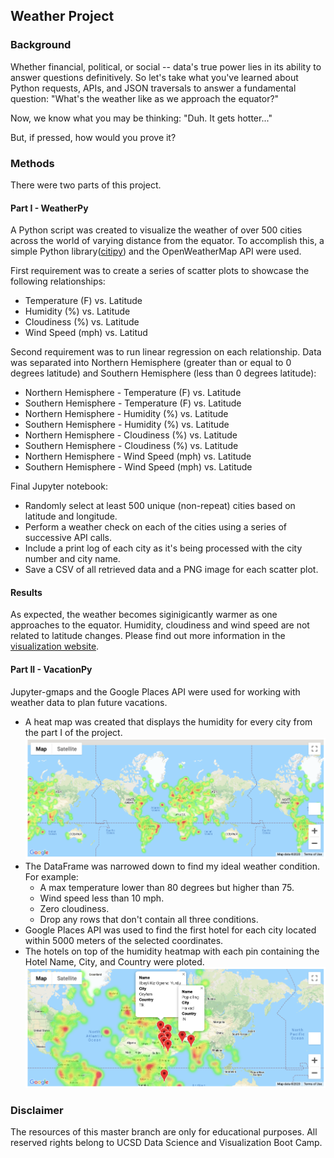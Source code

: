 ## Weather Project 
### Background
Whether financial, political, or social -- data's true power lies in its ability to answer questions definitively. So let's take what you've learned about Python requests, APIs, and JSON traversals to answer a fundamental question: "What's the weather like as we approach the equator?"

Now, we know what you may be thinking: "Duh. It gets hotter..."

But, if pressed, how would you prove it?
### Methods
There were two parts of this project.
#### Part I - WeatherPy
A Python script was created to visualize the weather of over 500 cities across the world of varying distance from the equator. To accomplish this, a simple Python library([citipy](https://pypi.org/project/citipy/)) and the OpenWeatherMap API were used.

First requirement was to create a series of scatter plots to showcase the following relationships:
* Temperature (F) vs. Latitude
* Humidity (%) vs. Latitude
* Cloudiness (%) vs. Latitude
* Wind Speed (mph) vs. Latitud

Second requirement was to run linear regression on each relationship. Data was separated into Northern Hemisphere (greater than or equal to 0 degrees latitude) and Southern Hemisphere (less than 0 degrees latitude):
* Northern Hemisphere - Temperature (F) vs. Latitude
* Southern Hemisphere - Temperature (F) vs. Latitude
* Northern Hemisphere - Humidity (%) vs. Latitude
* Southern Hemisphere - Humidity (%) vs. Latitude
* Northern Hemisphere - Cloudiness (%) vs. Latitude
* Southern Hemisphere - Cloudiness (%) vs. Latitude
* Northern Hemisphere - Wind Speed (mph) vs. Latitude
* Southern Hemisphere - Wind Speed (mph) vs. Latitude

Final Jupyter notebook:
* Randomly select at least 500 unique (non-repeat) cities based on latitude and longitude.
* Perform a weather check on each of the cities using a series of successive API calls.
* Include a print log of each city as it's being processed with the city number and city name.
* Save a CSV of all retrieved data and a PNG image for each scatter plot.

#### Results
As expected, the weather becomes siginigicantly warmer as one approaches to the equator. Humidity, cloudiness and wind speed are not related to latitude changes.
Please find out more information in the [visualization website](https://changrita1114.github.io/Web-Design-Challenge/).
#### Part II - VacationPy 
Jupyter-gmaps and the Google Places API were used for working with weather data to plan future vacations.

* A heat map was created that displays the humidity for every city from the part I of the project.
![alt heatmap](https://github.com/changrita1114/python-api-challenge/blob/master/WeatherPy/13_heatmap_01.png)
* The DataFrame was narrowed down to find my ideal weather condition. For example:
    * A max temperature lower than 80 degrees but higher than 75.
    * Wind speed less than 10 mph.
    * Zero cloudiness.
    * Drop any rows that don't contain all three conditions.
* Google Places API was used to find the first hotel for each city located within 5000 meters of the selected coordinates.
* The hotels on top of the humidity heatmap with each pin containing the Hotel Name, City, and Country were ploted.
![alt heatmap](https://github.com/changrita1114/python-api-challenge/blob/master/WeatherPy/14_heatmap_02.png)

### Disclaimer
The resources of this master branch are only for educational purposes. All reserved rights belong to UCSD Data Science and Visualization Boot Camp.
